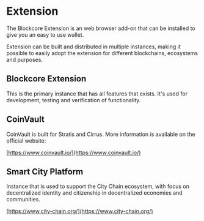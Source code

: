 # Extension

The Blockcore Extension is an web browser add-on that can be installed to give you an easy to use wallet.

Extension can be built and distributed in multiple instances, making it possible to easily adopt the extension for different blockchains, ecosystems and purposes.

## Blockcore Extension

This is the primary instance that has all features that exists. It's used for development, testing and verification of functionality.

## CoinVault

CoinVault is built for Stratis and Cirrus. More information is available on the official website:

[https://www.coinvault.io/](https://www.coinvault.io/)

## Smart City Platform

Instance that is used to support the City Chain ecosystem, with focus on decentralized identity and citizenship in decentralized economies and communities.

[https://www.city-chain.org/](https://www.city-chain.org/)



